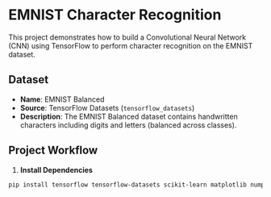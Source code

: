 # EMNIST Character Recognition

This project demonstrates how to build a Convolutional Neural Network (CNN) using TensorFlow to perform character recognition on the EMNIST dataset.

## Dataset

- **Name**: EMNIST Balanced
- **Source**: TensorFlow Datasets (`tensorflow_datasets`)
- **Description**: The EMNIST Balanced dataset contains handwritten characters including digits and letters (balanced across classes).

## Project Workflow

1. **Install Dependencies**

```bash
pip install tensorflow tensorflow-datasets scikit-learn matplotlib numpy
